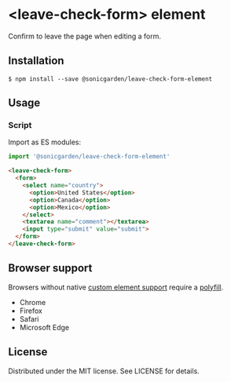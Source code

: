 # &lt;leave-check-form&gt; element

Confirm to leave the page when editing a form.

## Installation

```
$ npm install --save @sonicgarden/leave-check-form-element
```

## Usage

### Script

Import as ES modules:

```js
import '@sonicgarden/leave-check-form-element'
```

```html
<leave-check-form>
  <form>
    <select name="country">
      <option>United States</option>
      <option>Canada</option>
      <option>Mexico</option>
    </select>
    <textarea name="comment"></textarea>
    <input type="submit" value="submit">
  </form>
</leave-check-form>
```

## Browser support

Browsers without native [custom element support][support] require a [polyfill][].
- Chrome
- Firefox
- Safari
- Microsoft Edge

[support]: https://caniuse.com/custom-elementsv1
[polyfill]: https://github.com/webcomponents/custom-elements

## License

Distributed under the MIT license. See LICENSE for details.
